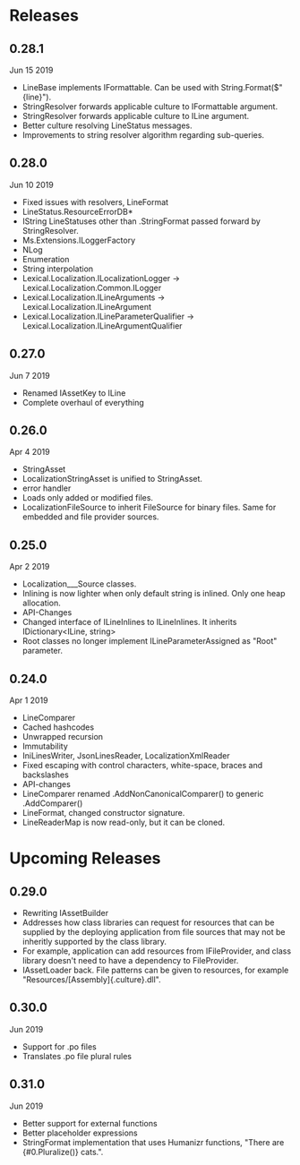 ﻿# Releases
## 0.28.1
Jun 15 2019
* LineBase implements IFormattable. Can be used with String.Format($"{line}").
* StringResolver forwards applicable culture to IFormattable argument.
* StringResolver forwards applicable culture to ILine argument.
* Better culture resolving LineStatus messages.
* Improvements to string resolver algorithm regarding sub-queries.

## 0.28.0
Jun 10 2019
* Fixed issues with resolvers, LineFormat
* LineStatus.ResourceErrorDB*
* IString LineStatuses other than .StringFormat passed forward by StringResolver.
* Ms.Extensions.ILoggerFactory
* NLog
* Enumeration
* String interpolation
* Lexical.Localization.ILocalizationLogger -> Lexical.Localization.Common.ILogger
* Lexical.Localization.ILineArguments -> Lexical.Localization.ILineArgument
* Lexical.Localization.ILineParameterQualifier -> Lexical.Localization.ILineArgumentQualifier

## 0.27.0
Jun 7 2019
* Renamed IAssetKey to ILine
* Complete overhaul of everything

## 0.26.0
Apr 4 2019
* StringAsset 
 * LocalizationStringAsset is unified to StringAsset.
 * error handler
 * Loads only added or modified files.
* LocalizationFileSource to inherit FileSource for binary files. Same for embedded and file provider sources.

## 0.25.0
Apr 2 2019
* Localization___Source classes.
* Inlining is now lighter when only default string is inlined. Only one heap allocation.
* API-Changes
 * Changed interface of ILineInlines to ILineInlines. It inherits IDictionary<ILine, string>
 * Root classes no longer implement ILineParameterAssigned as "Root" parameter.

## 0.24.0 
Apr 1 2019
* LineComparer
 * Cached hashcodes
 * Unwrapped recursion
 * Immutability
* IniLinesWriter, JsonLinesReader, LocalizationXmlReader
 * Fixed escaping with control characters, white-space, braces and backslashes
* API-changes
 * LineComparer renamed .AddNonCanonicalComparer() to generic .AddComparer()
 * LineFormat, changed constructor signature.
 * LineReaderMap is now read-only, but it can be cloned.

# Upcoming Releases

## 0.29.0
* Rewriting IAssetBuilder
 * Addresses how class libraries can request for resources that can be supplied by the deploying application from file sources that may not be inheritly supported by the class library. 
 * For example, application can add resources from IFileProvider, and class library doesn't need to have a dependency to FileProvider.
 * IAssetLoader back. File patterns can be given to resources, for example "Resources/[Assembly]{.culture}.dll".

## 0.30.0
 Jun 2019
 * Support for .po files
  * Translates .po file plural rules

## 0.31.0
Jun 2019
* Better support for external functions
 * Better placeholder expressions
* StringFormat implementation that uses Humanizr functions, "There are {#0.Pluralize()} cats.".



